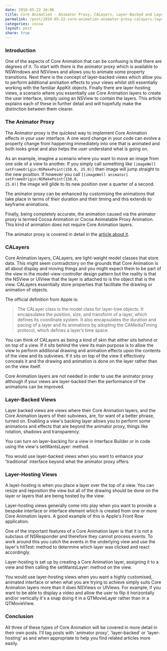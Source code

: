 ```yaml
---
date: 2010-05-22 16:06
title: Core Animation - Animator Proxy, CALayers, Layer-Backed and Layer Hosting
permalink: /post/2010-05-22-core-animation-animator-proxy-calayers-layer-backed-layer-hosting
categories: cocoa
layout: post
share: true
---
```


### Introduction
One of the aspects of Core Animation that can be confusing is that there are degrees of it. To start with there is the animator proxy which is available to NSWindows and NSViews and allows you to animate some property transitions. Next there is the concept of layer-backed views which allow you to perform additional animation effects to your views whilst still essentially working with the familiar AppKit objects. Finally there are layer-hosting views, a scenario where you essentially use Core Animation layers to create the user interface, simply using an NSView to contain the layers. This article explains each of these in further detail and will hopefully make the distinction between them clearer.

### The Animator Proxy
The Animator proxy is the quickest way to implement Core Animation effects in your user interface. A one word change in your code can evolve a property change from happening immediately into one that is animated and both looks great and also helps the user understand what is going on.

As an example, imagine a scenario where you want to move an image from one side of a view to another. If you simply call something like <code>[imageWell setFrameOrigin:NSMakePoint(150.0, 25.0)]</code> then image will jump straight to the new position. If however you call <code>[[imageWell animator] setFrameOrigin:NSMakePoint(150.0, 25.0)]</code> the image will glide to its new position over a quarter of a second.

The animator proxy can be enhanced by customising the animations that take place in terms of their duration and their timing and this extends to keyframe animations.

Finally, being completely accurate, the animation caused via the animator proxy is termed Cocoa Animation or Cocoa Animatable Proxy Animation. This kind of animation does not require Core Animation layers.

The animator proxy is covered in detail in the [article about it](http://swwritings.com/post/2010-05-23-core-animation-the-animator-proxy).

### CALayers
Core Animation layers, CALayers, are light-weight model classes that store data. This might seem contradictory on the grounds that Core Animation is all about display and moving things and you might expect them to be part of the view in the model-view-controller design pattern but the reality is that the NSView or UIView that the layer is attached to is the object that is the view. CALayers essentially store properties that facilitate the drawing or animation of objects.

The official definition from Apple is:

<blockquote>The CALayer class is the model class for layer-tree objects. It encapsulates the position, size, and transform of a layer, which defines its coordinate system. It also encapsulates the duration and pacing of a layer and its animations by adopting the CAMediaTiming protocol, which defines a layer’s time space.</blockquote>

You can think of CALayers as being a kind of skin that either sits behind or on top of a view. If it sits behind the view its main purpose is to allow the view to perform additional drawing and animation effects upon the contents of the view and its subviews. If it sits on top of the view it effectively conceals it and the drawing and animation is done on the layer rather than on the view itself.

Core Animation layers are not needed in order to use the animator proxy although if your views are layer-backed then the performance of the animations can be improved.

### Layer-Backed Views
Layer backed views are views where their Core Animation layers, and the Core Animation layers of their subviews, are, for want of a better phrase, turned on. Enabling a view's backing layer allows you to perform some animations and effects that are beyond the animator proxy, things like rotation, shadows and transparency.

You can turn on layer-backing for a view in Interface Builder or in code using the view's setWantsLayer: method.

You would use layer-backed views when you want to enhance your 'traditional' interface beyond what the animator proxy offers.

### Layer-Hosting Views
A layer-hosting is when you place a layer over the top of a view. You can resize and reposition the view but all of the drawing should be done on the layer or layers that are being hosted by the view.

Layer-hosting views generally come into play when you want to provide a bespoke interface or interface element which is created from one or more Core Animation layers. A good example of this is Apple's Front Row application.

One of the important features of a Core Animation layer is that it is not a subclass of NSResponder and therefore they cannot process events. To work around this you catch the events in the underlying view and use the layer's hitTest: method to determine which layer was clicked and react accordingly.

Layer-hosting is set up by creating a Core Animation layer, assigning it to a view and then calling the setWantsLayer: method on the view.

You would use layer-hosting views when you want a highly customised, animated interface or when what you are trying to achieve simply suits Core Animation layers more than it does NSViews or UIViews. For example, if you want to be able to display a video and allow the user to flip it horizontally and/or vertically it's a snap doing it in a QTMovieLayer rather than in a QTMovieView.

### Conclusion
All three of these types of Core Animation will be covered in more detail in their own posts. I'll tag posts with 'animator proxy', 'layer-backed' or 'layer-hosting' as and when appropriate to help you find related articles more easily.
